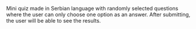 Mini quiz made in Serbian language with randomly selected questions where the user can only choose one option as an answer.
After submitting, the user will be able to see the results.

